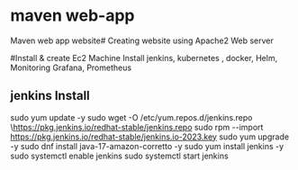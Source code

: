 # maven web-app
Maven web app website#
Creating website using Apache2 Web server

#Install & create Ec2 Machine 
Install jenkins, kubernetes , docker, Helm, Monitoring Grafana, Prometheus 

jenkins Install
----------------------------------------------
sudo yum update -y
sudo wget -O /etc/yum.repos.d/jenkins.repo \https://pkg.jenkins.io/redhat-stable/jenkins.repo
sudo rpm --import https://pkg.jenkins.io/redhat-stable/jenkins.io-2023.key
sudo yum upgrade -y
sudo dnf install java-17-amazon-corretto -y
sudo yum install jenkins -y
sudo systemctl enable jenkins
sudo systemctl start jenkins
